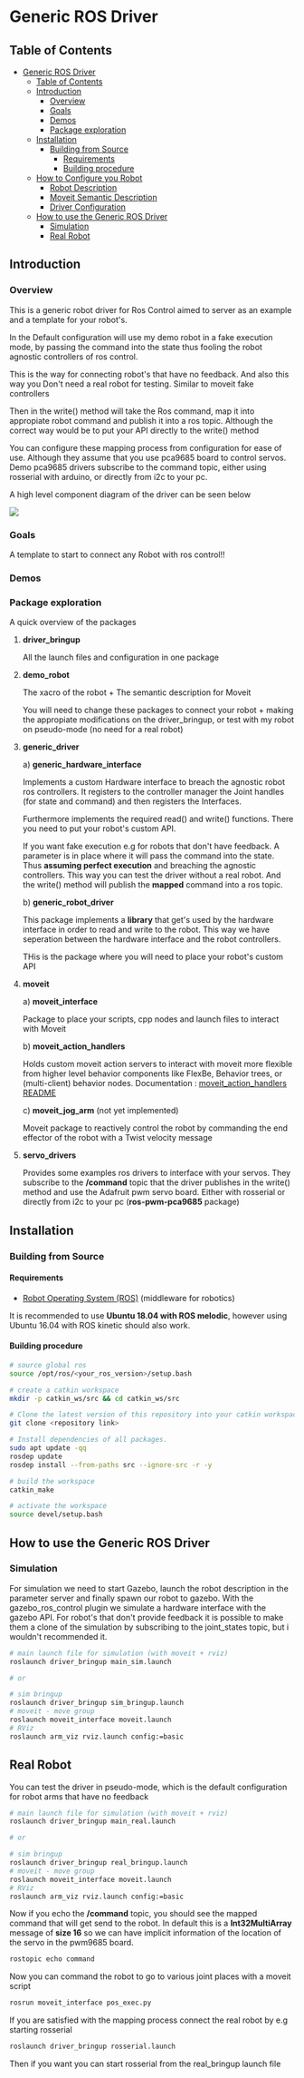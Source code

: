 # Generic ROS Driver


## Table of Contents

- [Generic ROS Driver](#generic-ros-driver)
  - [Table of Contents](#table-of-contents)
  - [Introduction](#introduction)
    - [Overview](#overview)
    - [Goals](#goals)
    - [Demos](#demos)
    - [Package exploration](#package-exploration)
  - [Installation](#installation)
    - [Building from Source](#building-from-source)
      - [Requirements](#requirements)
      - [Building procedure](#building-procedure)
  - [How to Configure you Robot](#how-to-configure-your-robot)
    - [Robot Description](#robot-description)
    - [Moveit Semantic Description](#moveit-semantic-description)
    - [Driver Configuration](#driver-configuration)
  - [How to use the Generic ROS Driver](#how-to-use-the-generic-ros-driver)
    - [Simulation](#simulation)
    - [Real Robot](#real-robot)

## Introduction

### Overview

This is a generic robot driver for Ros Control aimed to server as an example and a template for your robot's. 

In the Default configuration will use my demo robot in a fake execution mode, by passing the command into the state thus fooling the robot agnostic controllers of ros control. 

This is the way for connecting robot's that have no feedback. And also this way you Don't need a real robot for testing. Similar to moveit fake controllers

Then in the write() method will take the Ros command, map it into appropiate robot command and publish it into a ros topic. Although the correct way would be to put your API directly to the write() method

You can configure these mapping process from configuration for ease of use. 
Although they assume that you use pca9685 board to control servos. 
Demo pca9685 drivers subscribe to the command topic, either using rosserial with arduino, or directly from i2c to your pc.

A high level component diagram of the driver can be seen below

![](doc_data/generic_driver_component_diagram.svg)

### Goals

A template to start to connect any Robot with ros control!!

### Demos

### Package exploration

A quick overview of the packages

1. **driver_bringup**

    All the launch files and configuration in one package

2. **demo_robot** 
    
    The xacro of the robot + The semantic description for Moveit

    You will need to change these packages to connect your robot + making the appropiate modifications on the driver_bringup, or test with my robot on pseudo-mode (no need for a real robot)

3. **generic_driver**

    a) **generic_hardware_interface**  

    Implements a custom Hardware interface to breach the agnostic robot ros controllers. It registers to the controller manager the Joint handles (for state and command) and then registers the Interfaces.

    Furthermore implements the required read() and write() functions. There you need to put your robot's custom API.

    If you want fake execution e.g for robots that don't have feedback. A parameter is in place where it will pass the command into the state. Thus **assuming perfect execution** and breaching the agnostic controllers. This way you can test the driver without a real robot. And the write() method will publish the **mapped** command into a ros topic.

    b) **generic_robot_driver**

    This package implements a **library** that get's used by the hardware interface in order to read and write to the robot. This way we have seperation between the hardware interface and the robot controllers. 

    THis is the package where you will need to place your robot's custom API

4. **moveit**

    a) **moveit_interface**
        
    Package to place your scripts, cpp nodes and launch files to interact with Moveit

    b) **moveit_action_handlers**

    Holds custom moveit action servers to interact with moveit more flexible from higher level behavior components like FlexBe, Behavior trees, or (multi-client) behavior nodes.
    Documentation : [moveit_action_handlers README](moveit/moveit_action_handlers/README.md)

    c) **moveit_jog_arm** (not yet implemented)

    Moveit package to reactively control the robot by commanding the end effector of the robot with a Twist velocity message

5. **servo_drivers**

    Provides some examples ros drivers to interface with your servos. They subscribe to the **/command** topic that the driver publishes in the write() method and use the Adafruit pwm servo board. Either with rosserial or directly from i2c to your pc (**ros-pwm-pca9685** package)



## Installation

### Building from Source

#### Requirements

- [Robot Operating System (ROS)](http://wiki.ros.org) (middleware for robotics)

It is recommended to use **Ubuntu 18.04 with ROS melodic**, however using Ubuntu 16.04 with ROS kinetic should also work.

#### Building procedure

```bash
# source global ros
source /opt/ros/<your_ros_version>/setup.bash

# create a catkin workspace
mkdir -p catkin_ws/src && cd catkin_ws/src

# Clone the latest version of this repository into your catkin workspace *src* folder.
git clone <repository link>

# Install dependencies of all packages.
sudo apt update -qq
rosdep update
rosdep install --from-paths src --ignore-src -r -y

# build the workspace
catkin_make

# activate the workspace
source devel/setup.bash

```

## How to use the Generic ROS Driver

### Simulation

For simulation we need to start Gazebo, launch the robot description in the parameter server and finally spawn our robot to gazebo. With the gazebo_ros_control plugin we simulate a hardware interface with the gazebo API. For robot's that don't provide feedback it is possible to make them a clone of the simulation by subscribing to the joint_states topic, but i wouldn't recommended it.

```bash
# main launch file for simulation (with moveit + rviz)
roslaunch driver_bringup main_sim.launch

# or

# sim bringup
roslaunch driver_bringup sim_bringup.launch
# moveit - move group
roslaunch moveit_interface moveit.launch
# RViz
roslaunch arm_viz rviz.launch config:=basic
```



## Real Robot

You can test the driver in pseudo-mode, which is the default configuration for robot arms that have no feedback

```bash
# main launch file for simulation (with moveit + rviz)
roslaunch driver_bringup main_real.launch

# or

# sim bringup
roslaunch driver_bringup real_bringup.launch
# moveit - move group
roslaunch moveit_interface moveit.launch
# RViz
roslaunch arm_viz rviz.launch config:=basic
```

Now if you echo the **/command** topic, you should see the mapped command that will get send to the robot. In default this is a **Int32MultiArray** message of **size 16** so we can have implicit information of the location of the servo in the pwm9685 board.

```bash
rostopic echo command
```

Now you can command the robot to go to various joint places with a moveit script

```bash
rosrun moveit_interface pos_exec.py
```

If you are satisfied with the mapping process connect the real robot by e.g starting rosserial 
```bash
roslaunch driver_bringup rosserial.launch
```
Then if you want you can start rosserial from the real_bringup launch file




